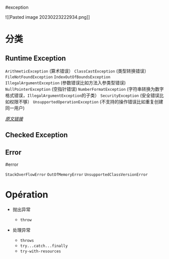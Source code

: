 #exception 

![[Pasted image 20230223222934.png]]

# 分类

## Runtime Exception



`ArithmeticException` (算术错误）
`ClassCastException` (类型转换错误）
`FileNotFoundException`
`IndexOutOfBoundsException`
`IllegalArgumentException` (参数错误比如方法入参类型错误)
`NullPointerException` (空指针错误)
`NumberFormatException` (字符串转换为数字格式错误，`IllegalArgumentException`的子类）
`SecurityException` (安全错误比如权限不够）
`UnsupportedOperationException` (不支持的操作错误比如重复创建同一用户)

*[原文链接](https://javaguide.cn/java/basis/java-basic-questions-03.html)*

## Checked Exception

## Error
#error 

`StackOverFlowError`
`OutOfMemoryError`
`UnsupportedClassVersionError`

# Opération

- 抛出异常
	- `throw`

- 处理异常
	- `throws`
	- `try...catch...finally`
	- `try-with-resources` 

